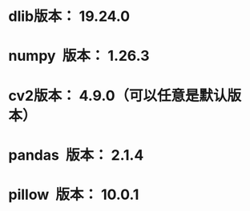 # dlib版本： 19.24.0
# numpy  版本： 1.26.3
# cv2版本： 4.9.0（可以任意是默认版本）
# pandas  版本： 2.1.4
# pillow  版本： 10.0.1
